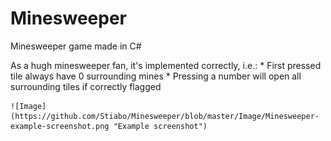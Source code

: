 # Minesweeper
Minesweeper game made in C#

As a hugh minesweeper fan, it's implemented correctly, i.e.:
    *   First pressed tile always have 0 surrounding mines
    *   Pressing a number will open all surrounding tiles if correctly flagged

    ![Image](https://github.com/Stiabo/Minesweeper/blob/master/Image/Minesweeper-example-screenshot.png "Example screenshot")
    